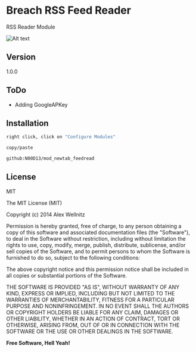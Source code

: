 Breach RSS Feed Reader
=========

RSS Reader Module

![Alt text](http://i.imgur.com/BGQQIs2.png)



Version
----

1.0.0


ToDo
-----

 * Adding GoogleAPKey
 


Installation
--------------

```sh
right click, click on "Configure Modules"

copy/paste

github:N00D13/mod_newtab_feedread
```


License
----

MIT

The MIT License (MIT)

Copyright (c) 2014 Alex Wellnitz

Permission is hereby granted, free of charge, to any person obtaining a copy
of this software and associated documentation files (the "Software"), to deal
in the Software without restriction, including without limitation the rights
to use, copy, modify, merge, publish, distribute, sublicense, and/or sell
copies of the Software, and to permit persons to whom the Software is
furnished to do so, subject to the following conditions:

The above copyright notice and this permission notice shall be included in all
copies or substantial portions of the Software.

THE SOFTWARE IS PROVIDED "AS IS", WITHOUT WARRANTY OF ANY KIND, EXPRESS OR
IMPLIED, INCLUDING BUT NOT LIMITED TO THE WARRANTIES OF MERCHANTABILITY,
FITNESS FOR A PARTICULAR PURPOSE AND NONINFRINGEMENT. IN NO EVENT SHALL THE
AUTHORS OR COPYRIGHT HOLDERS BE LIABLE FOR ANY CLAIM, DAMAGES OR OTHER
LIABILITY, WHETHER IN AN ACTION OF CONTRACT, TORT OR OTHERWISE, ARISING FROM,
OUT OF OR IN CONNECTION WITH THE SOFTWARE OR THE USE OR OTHER DEALINGS IN THE
SOFTWARE.


**Free Software, Hell Yeah!**
